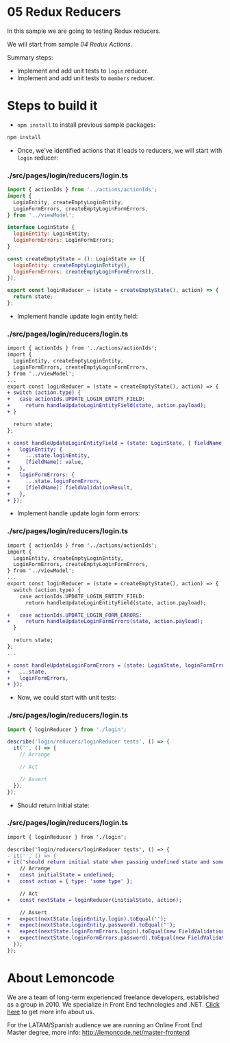 # 05 Redux Reducers

In this sample we are going to testing Redux reducers.

We will start from sample _04 Redux Actions_.

Summary steps:
 - Implement and add unit tests to `login` reducer.
 - Implement and add unit tests to `members` reducer.

# Steps to build it

- `npm install` to install previous sample packages:

```bash
npm install
```

- Once, we've identified actions that it leads to reducers, we will start with `login` reducer:

### ./src/pages/login/reducers/login.ts
```javascript
import { actionIds } from '../actions/actionIds';
import {
  LoginEntity, createEmptyLoginEntity,
  LoginFormErrors, createEmptyLoginFormErrors,
} from '../viewModel';

interface LoginState {
  loginEntity: LoginEntity;
  loginFormErrors: LoginFormErrors;
}

const createEmptyState = (): LoginState => ({
  loginEntity: createEmptyLoginEntity(),
  loginFormErrors: createEmptyLoginFormErrors(),
});

export const loginReducer = (state = createEmptyState(), action) => {
  return state;
};
```

- Implement handle update login entity field:

### ./src/pages/login/reducers/login.ts
```diff
import { actionIds } from '../actions/actionIds';
import {
  LoginEntity, createEmptyLoginEntity,
  LoginFormErrors, createEmptyLoginFormErrors,
} from '../viewModel';
...
export const loginReducer = (state = createEmptyState(), action) => {
+ switch (action.type) {
+   case actionIds.UPDATE_LOGIN_ENTITY_FIELD:
+     return handleUpdateLoginEntityField(state, action.payload);
+ }

  return state;
};

+ const handleUpdateLoginEntityField = (state: LoginState, { fieldName, value, fieldValidationResult }): LoginState => ({
+   loginEntity: {
+     ...state.loginEntity,
+     [fieldName]: value,
+   },
+   loginFormErrors: {
+     ...state.loginFormErrors,
+     [fieldName]: fieldValidationResult,
+   },
+ });
```

- Implement handle update login form errors:

### ./src/pages/login/reducers/login.ts
```diff
import { actionIds } from '../actions/actionIds';
import {
  LoginEntity, createEmptyLoginEntity,
  LoginFormErrors, createEmptyLoginFormErrors,
} from '../viewModel';
...
export const loginReducer = (state = createEmptyState(), action) => {
  switch (action.type) {
    case actionIds.UPDATE_LOGIN_ENTITY_FIELD:
      return handleUpdateLoginEntityField(state, action.payload);

+   case actionIds.UPDATE_LOGIN_FORM_ERRORS:
+     return handleUpdateLoginFormErrors(state, action.payload);
  }

  return state;
};
...

+ const handleUpdateLoginFormErrors = (state: LoginState, loginFormErrors: LoginFormErrors): LoginState => ({
+   ...state,
+   loginFormErrors,
+ });

```

- Now, we could start with unit tests:

### ./src/pages/login/reducers/login.ts
```javascript
import { loginReducer } from './login';

describe('login/reducers/loginReducer tests', () => {
  it('', () => {
    // Arrange

    // Act

    // Assert
  });
});

```

- Should return initial state:

### ./src/pages/login/reducers/login.ts
```diff
import { loginReducer } from './login';

describe('login/reducers/loginReducer tests', () => {
- it('', () => {
+ it('should return initial state when passing undefined state and some action type', () => {
    // Arrange
+   const initialState = undefined;
+   const action = { type: 'some type' };

    // Act
+   const nextState = loginReducer(initialState, action);

    // Assert
+   expect(nextState.loginEntity.login).toEqual('');
+   expect(nextState.loginEntity.password).toEqual('');
+   expect(nextState.loginFormErrors.login).toEqual(new FieldValidationResult());
+   expect(nextState.loginFormErrors.password).toEqual(new FieldValidationResult());
  });
});

```

# About Lemoncode

We are a team of long-term experienced freelance developers, established as a group in 2010.
We specialize in Front End technologies and .NET. [Click here](http://lemoncode.net/services/en/#en-home) to get more info about us.

For the LATAM/Spanish audience we are running an Online Front End Master degree, more info: http://lemoncode.net/master-frontend
